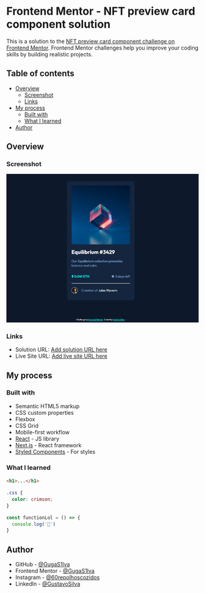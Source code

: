 # Frontend Mentor - NFT preview card component solution

This is a solution to the [NFT preview card component challenge on Frontend Mentor](https://www.frontendmentor.io/challenges/nft-preview-card-component-SbdUL_w0U). Frontend Mentor challenges help you improve your coding skills by building realistic projects. 

## Table of contents

- [Overview](#overview)
  - [Screenshot](#screenshot)
  - [Links](#links)
- [My process](#my-process)
  - [Built with](#built-with)
  - [What I learned](#what-i-learned)
- [Author](#author)


## Overview

### Screenshot

![](./design/final-project.png)


### Links

- Solution URL: [Add solution URL here](https://www.frontendmentor.io/solutions/html-css-qWxnrE4NT)
- Live Site URL: [Add live site URL here](https://gugas1lva.github.io/Fr.Mentor-03--NFT_Card/)

## My process

### Built with

- Semantic HTML5 markup
- CSS custom properties
- Flexbox
- CSS Grid
- Mobile-first workflow
- [React](https://reactjs.org/) - JS library
- [Next.js](https://nextjs.org/) - React framework
- [Styled Components](https://styled-components.com/) - For styles

### What I learned

```html
<h1>...</h1>
```
```css
.css {
  color: crimson;
}
```
```js
const functionLol = () => {
  console.log('🎉')
}
```

## Author

- GitHub - [@GugaS1lva](https://github.com/GugaS1lva)
- Frontend Mentor - [@GugaS1lva](https://www.frontendmentor.io/profile/GugaS1lva)
- Instagram - [@60repolhoscozidos](https://www.instagram.com/50repolhoscozidos/)
- LinkedIn - [@GustavoSilva](https://www.linkedin.com/in/guga-silva-124706233/)

